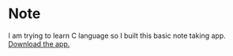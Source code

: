 # Note
I am trying to learn C language so I built this basic note taking app.
[Download the app.](https://github.com/Wiceriniel/note/releases/download/1.0/note.exe)
